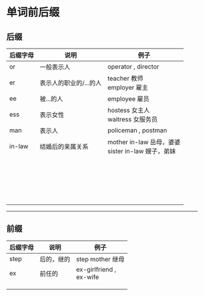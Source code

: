 # 单词前后缀

## 后缀

| 后缀字母 | 说明 | 例子 |
| ---  | --- | --- |
| or | 一般表示人 | operator , director |
| er | 表示人的职业的/...的人 | teacher 教师<br>employer 雇主 |
| ee | 被...的人 | employee 雇员 |
| ess | 表示女性 | hostess 女主人<br>waitress 女服务员 |
| man | 表示人 | policeman , postman |
| in-law | 结婚后的亲属关系 | mother in-law 岳母，婆婆<br>sister in-law 嫂子，弟妹 |
|  |  |  |
|  |  |  |
|  |  |  |
|  |  |  |
|  |  |  |
|  |  |  |
|  |  |  |
|  |  |  |
|  |  |  |
|  |  |  |
|  |  |  |
|  |  |  |
|  |  |  |
|  |  |  |
|  |  |  |
|  |  |  |
|  |  |  |
|  |  |  |
|  |  |  |
|  |  |  |
|  |  |  |

---

## 前缀

| 后缀字母 | 说明 | 例子 |
| ---  | --- | --- |
| step | 后的，继的  | step mother 继母 |
| ex | 前任的 | ex-girlfriend ,<br> ex-wife |
|  |  |  |
|  |  |  |
|  |  |  |









